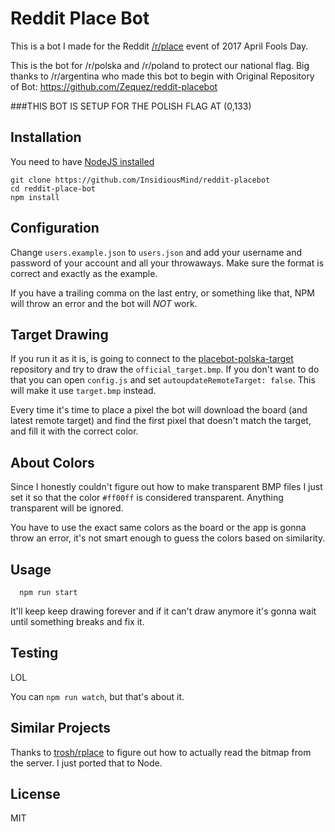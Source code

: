 # Reddit Place Bot

This is a bot I made for the Reddit [/r/place](https://www.reddit.com/r/place/) event of 2017 April Fools Day.

This is the bot for /r/polska and /r/poland to protect our national flag. Big thanks to /r/argentina who made this bot to begin with
Original Repository of Bot: https://github.com/Zequez/reddit-placebot

###THIS BOT IS SETUP FOR THE POLISH FLAG AT (0,133)

## Installation

You need to have [NodeJS installed](https://nodejs.org)

```
git clone https://github.com/InsidiousMind/reddit-placebot
cd reddit-place-bot
npm install
```

## Configuration

Change `users.example.json` to `users.json` and add your username and password
of your account and all your throwaways. Make sure the format is correct and exactly as the example.

If you have a trailing comma on the last entry, or something like that, NPM will throw an error and
the bot will *NOT* work.

## Target Drawing

If you run it as it is, is going to connect to the [placebot-polska-target](https://github.com/InsidiousMind/placebot-polska-target) repository and try to draw
the `official_target.bmp`. If you don't want to do that you can open `config.js` and
set `autoupdateRemoteTarget: false`. This will make it use `target.bmp` instead.

Every time it's time to place a pixel the bot will download the board
(and latest remote target) and find the first pixel that doesn't match
the target, and fill it with the correct color.

## About Colors

Since I honestly couldn't figure out how to make transparent BMP files I just
set it so that the color `#ff00ff` is considered transparent. Anything transparent
will be ignored.

You have to use the exact same colors as the board or the app is gonna throw
an error, it's not smart enough to guess the colors based on similarity.

## Usage

```
  npm run start
```

It'll keep keep drawing forever and if it can't draw anymore it's gonna
wait until something breaks and fix it.

## Testing

LOL

You can `npm run watch`, but that's about it.

## Similar Projects

Thanks to [trosh/rplace](https://github.com/trosh/rplace) to figure out how to actually read the bitmap from the server. I just ported that to Node.

## License

MIT
